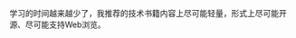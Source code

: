 学习的时间越来越少了，我推荐的技术书籍内容上尽可能轻量，形式上尽可能开源、尽可能支持Web浏览。

<!--
| 书名                    | 领域    | 说明                               |
| ----------------------- | ------ | --------------------------------- |
| [OSTEP](https://pages.cs.wisc.edu/~remzi/OSTEP/)                 | 操作系统 | PDF, 自学操作系统的最好书籍          |
| [Crafting interpreters](http://www.craftinginterpreters.com/) | 编译原理 | PDF，[代码](https://github.com/munificent/craftinginterpreters)                        |
| [手撸解释器教程](https://readonly.link/books/https://raw.githubusercontent.com/GuoYaxiang/craftinginterpreters_zh/main/book.json)          | 编译原理 | Web, 上面书籍的中译版, 而且中英文都提供 |
| [动手学深度学习](https://zh-v2.d2l.ai/index.html)          | 深度学习 | all                                |
-->